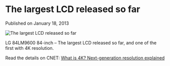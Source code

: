 # The largest LCD released so far

Published on January 18, 2013

![The largest LCD released so far](https://www.seocentury.com/blog/wp-content/uploads/2013/01/tumblr_mgtrevzgh31rwi7j2o1_1280.jpg)

LG 84LM9600 84-inch – The largest LCD released so far, and one of the first with 4K resolution.

Read the details on CNET: [What is 4K? Next-generation resolution explained](https://reviews.cnet.com/8301-33199_7-57364224-221/what-is-4k-next-generation-resolution-explained/?ttag=fbwp "What is 4K? Next-generation resolution explained")
